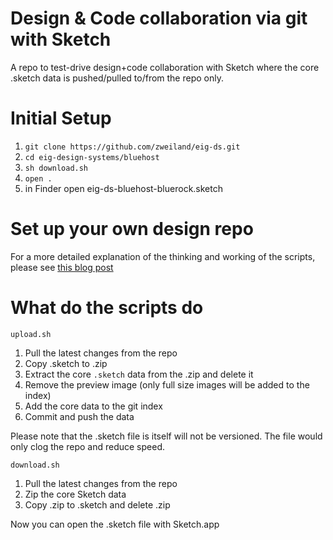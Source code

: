 # Design & Code collaboration via git with Sketch
A repo to test-drive design+code collaboration with Sketch where the core .sketch data is pushed/pulled to/from the repo only.

# Initial Setup
1. `git clone https://github.com/zweiland/eig-ds.git`
2. `cd eig-design-systems/bluehost`
3. `sh download.sh`
4. `open .`
5. in Finder open eig-ds-bluehost-bluerock.sketch

# Set up your own design repo
For a more detailed explanation of the thinking and working of the scripts, please see [this blog post](https://blog.blended.io/how-to-use-sketch-with-git-the-right-way/)

# What do the scripts do
`upload.sh`
1. Pull the latest changes from the repo
2. Copy .sketch to .zip
3. Extract the core `.sketch` data from the .zip and delete it
4. Remove the preview image (only full size images will be added to the index)
5. Add the core data to the git index
6. Commit and push the data

Please note that the .sketch file is itself will not be versioned. The file would only clog the repo and reduce speed.

`download.sh`
1. Pull the latest changes from the repo
2. Zip the core Sketch data
3. Copy .zip to .sketch and delete .zip

Now you can open the .sketch file with Sketch.app
